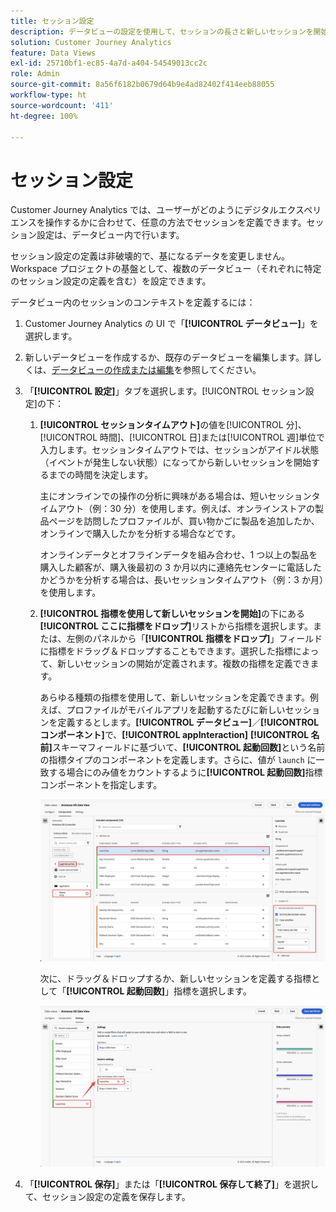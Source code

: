 ```yaml
---
title: セッション設定
description: データビューの設定を使用して、セッションの長さと新しいセッションを開始するトリガーを定義できます
solution: Customer Journey Analytics
feature: Data Views
exl-id: 25710bf1-ec85-4a7d-a404-54549013cc2c
role: Admin
source-git-commit: 8a56f6182b0679d64b9e4ad82402f414eeb88055
workflow-type: ht
source-wordcount: '411'
ht-degree: 100%

---
```


# セッション設定

Customer Journey Analytics では、ユーザーがどのようにデジタルエクスペリエンスを操作するかに合わせて、任意の方法でセッションを定義できます。セッション設定は、データビュー内で行います。

セッション設定の定義は非破壊的で、基になるデータを変更しません。Workspace プロジェクトの基盤として、複数のデータビュー（それぞれに特定のセッション設定の定義を含む）を設定できます。

データビュー内のセッションのコンテキストを定義するには：

1. Customer Journey Analytics の UI で「**[!UICONTROL データビュー]**」を選択します。

2. 新しいデータビューを作成するか、既存のデータビューを編集します。詳しくは、[データビューの作成または編集](create-dataview.md)を参照してください。

3. 「**[!UICONTROL 設定]**」タブを選択します。[!UICONTROL セッション設定]の下：

   1. **[!UICONTROL セッションタイムアウト]**&#x200B;の値を[!UICONTROL 分]、[!UICONTROL 時間]、[!UICONTROL 日]または[!UICONTROL 週]単位で入力します。セッションタイムアウトでは、セッションがアイドル状態（イベントが発生しない状態）になってから新しいセッションを開始するまでの時間を決定します。

      主にオンラインでの操作の分析に興味がある場合は、短いセッションタイムアウト（例：30 分）を使用します。例えば、オンラインストアの製品ページを訪問したプロファイルが、買い物かごに製品を追加したか、オンラインで購入したかを分析する場合などです。

      オンラインデータとオフラインデータを組み合わせ、1 つ以上の製品を購入した顧客が、購入後最初の 3 か月以内に連絡先センターに電話したかどうかを分析する場合は、長いセッションタイムアウト（例：3 か月）を使用します。


   2. **[!UICONTROL 指標を使用して新しいセッションを開始]**&#x200B;の下にある&#x200B;**[!UICONTROL ここに指標をドロップ]**&#x200B;リストから指標を選択します。または、左側のパネルから「**[!UICONTROL 指標をドロップ]**」フィールドに指標をドラッグ＆ドロップすることもできます。選択した指標によって、新しいセッションの開始が定義されます。複数の指標を定義できます。

      あらゆる種類の指標を使用して、新しいセッションを定義できます。例えば、プロファイルがモバイルアプリを起動するたびに新しいセッションを定義するとします。**[!UICONTROL データビュー]**／**[!UICONTROL コンポーネント]**&#x200B;で、**[!UICONTROL appInteraction]** **[!UICONTROL 名前]**&#x200B;スキーマフィールドに基づいて、**[!UICONTROL 起動回数]**&#x200B;という名前の指標タイプのコンポーネントを定義します。さらに、値が `launch` に一致する場合にのみ値をカウントするように&#x200B;**[!UICONTROL 起動回数]**&#x200B;指標コンポーネントを指定します。

      ![アプリ操作指標コンポーネントの起動回数](assets/component-launches.png)

      次に、ドラッグ＆ドロップするか、新しいセッションを定義する指標として「**[!UICONTROL 起動回数]**」指標を選択します。

      ![セッション設定の起動回数](assets/session-settings-launches-metric.png)



4. 「**[!UICONTROL 保存]**」または「**[!UICONTROL 保存して終了]**」を選択して、セッション設定の定義を保存します。
